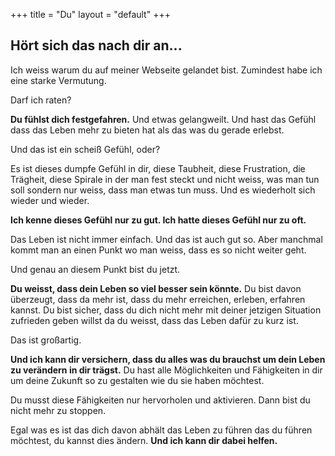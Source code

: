 +++
title = "Du"
layout = "default"
+++

<!-- [menu.main]
identifier = "du"
weight = 2 -->

<div class="sub-hero img-du">

<h2 class="sub-hero-img-text">Hört sich das nach dir an...</h2>
</div>

Ich weiss warum du auf meiner Webseite gelandet bist. Zumindest habe ich eine starke Vermutung.

Darf ich raten?

**Du fühlst dich festgefahren.** Und etwas gelangweilt. Und hast das Gefühl dass das Leben mehr zu bieten hat als das was du gerade erlebst.

Und das ist ein scheiß Gefühl, oder?

Es ist dieses dumpfe Gefühl in dir, diese Taubheit, diese Frustration, die Trägheit, diese Spirale in der man fest steckt und nicht weiss, was man tun soll sondern nur weiss, dass man etwas tun muss. Und es wiederholt sich wieder und wieder.

**Ich kenne dieses Gefühl nur zu gut. Ich hatte dieses Gefühl nur zu oft.**

Das Leben ist nicht immer einfach. Und das ist auch gut so. Aber manchmal kommt man an einen Punkt wo man weiss, dass es so nicht weiter geht.

Und genau an diesem Punkt bist du jetzt. 

**Du weisst, dass dein Leben so viel besser sein könnte.** Du bist davon überzeugt, dass da mehr ist, dass du mehr erreichen, erleben, erfahren kannst. Du bist sicher, dass du dich nicht mehr mit deiner jetzigen Situation zufrieden geben willst da du weisst, dass das Leben dafür zu kurz ist.

Das ist großartig. 

**Und ich kann dir versichern, dass du alles was du brauchst um dein Leben zu verändern in dir trägst.** Du hast alle Möglichkeiten und Fähigkeiten in dir um deine Zukunft so zu gestalten wie du sie haben möchtest.

Du musst diese Fähigkeiten nur hervorholen und aktivieren. Dann bist du nicht mehr zu stoppen.

Egal was es ist das dich davon abhält das Leben zu führen das du führen möchtest, du kannst dies ändern. **Und ich kann dir dabei helfen.**
